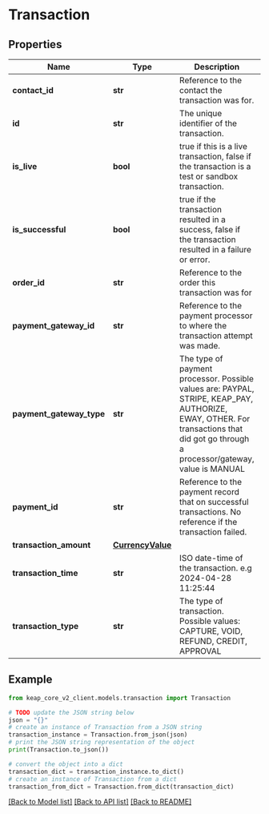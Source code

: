 # Transaction


## Properties

Name | Type | Description | Notes
------------ | ------------- | ------------- | -------------
**contact_id** | **str** | Reference to the contact the transaction was for. | [optional] 
**id** | **str** | The unique identifier of the transaction. | [optional] 
**is_live** | **bool** | true if this is a live transaction, false if the transaction is a test or sandbox transaction. | [optional] 
**is_successful** | **bool** | true if the transaction resulted in a success, false if the transaction resulted in a failure or error. | [optional] 
**order_id** | **str** | Reference to the order this transaction was for | [optional] 
**payment_gateway_id** | **str** | Reference to the payment processor to where the transaction attempt was made. | [optional] 
**payment_gateway_type** | **str** | The type of payment processor. Possible values are: PAYPAL, STRIPE, KEAP_PAY, AUTHORIZE, EWAY, OTHER. For transactions that did got go through a processor/gateway, value is MANUAL | [optional] 
**payment_id** | **str** | Reference to the payment record that on successful transactions. No reference if the transaction failed. | [optional] 
**transaction_amount** | [**CurrencyValue**](CurrencyValue.md) |  | [optional] 
**transaction_time** | **str** | ISO date-time of the transaction. e.g 2024-04-28 11:25:44 | [optional] 
**transaction_type** | **str** | The type of transaction. Possible values: CAPTURE, VOID, REFUND, CREDIT, APPROVAL | [optional] 

## Example

```python
from keap_core_v2_client.models.transaction import Transaction

# TODO update the JSON string below
json = "{}"
# create an instance of Transaction from a JSON string
transaction_instance = Transaction.from_json(json)
# print the JSON string representation of the object
print(Transaction.to_json())

# convert the object into a dict
transaction_dict = transaction_instance.to_dict()
# create an instance of Transaction from a dict
transaction_from_dict = Transaction.from_dict(transaction_dict)
```
[[Back to Model list]](../README.md#documentation-for-models) [[Back to API list]](../README.md#documentation-for-api-endpoints) [[Back to README]](../README.md)



